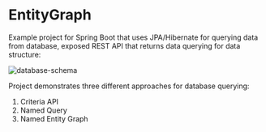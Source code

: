 # EntityGraph

Example project for Spring Boot that uses JPA/Hibernate for querying data from database, exposed REST API that returns data querying for data structure:

![database-schema](http://softwarehut.com/wp-content/uploads/2017/06/database-schema.png)

Project demonstrates three different approaches for database querying:
1. Criteria API
2. Named Query
3. Named Entity Graph
